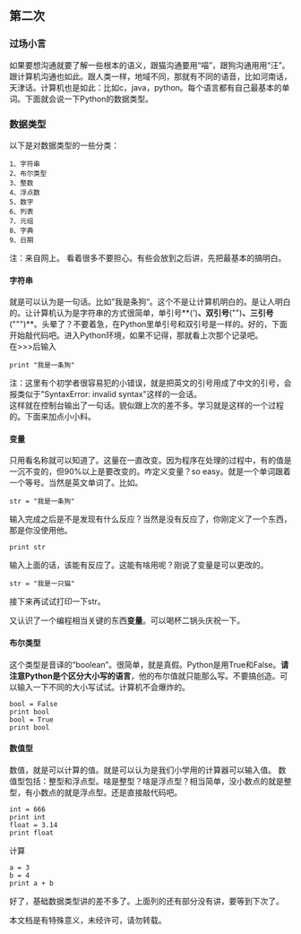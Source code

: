 ## 第二次
### 过场小言
如果要想沟通就要了解一些根本的语义，跟猫沟通要用“喵”，跟狗沟通用用“汪”。跟计算机沟通也如此。跟人类一样，地域不同，那就有不同的语音，比如河南话，天津话。计算机也是如此：比如c，java，python。每个语言都有自己最基本的单词。下面就会说一下Python的数据类型。


### 数据类型
以下是对数据类型的一些分类：   

```
1、字符串
2、布尔类型
3、整数
4、浮点数
5、数字
6、列表
7、元组
8、字典
9、日期
```   
注：来自网上。
看着很多不要担心。有些会放到之后讲，先把最基本的搞明白。

####  字符串
就是可以认为是一句话。比如”我是条狗“。这个不是让计算机明白的。是让人明白的。让计算机认为是字符串的方式很简单，单引号**(')**、双引号**("")**、三引号**(""")**。头晕了？不要着急，在Python里单引号和双引号是一样的。好的，下面开始敲代码吧。进入Python环境，如果不记得，那就看上次那个记录吧。   
在>>>后输入  
 
```
print "我是一条狗"
```   
注：这里有个初学者很容易犯的小错误，就是把英文的引号用成了中文的引号，会报类似于"SyntaxError: invalid syntax"这样的一会话。   
这样就在控制台输出了一句话。貌似跟上次的差不多。学习就是这样的一个过程的。下面来加点小小料。

#### 变量
只用看名称就可以知道了。这量在一直改变。因为程序在处理的过程中，有的值是一沉不变的，但90%以上是要改变的。咋定义变量？so easy。就是一个单词跟着一个等号。当然是英文单词了。比如。

```
str = "我是一条狗"
```
输入完成之后是不是发现有什么反应？当然是没有反应了，你刚定义了一个东西，那是你没使用他。

```
print str
```
输入上面的话，该能有反应了。这能有啥用呢？刚说了变量是可以更改的。

```
str = "我是一只猫"
```
接下来再试试打印一下str。

又认识了一个编程相当关键的东西**变量**。可以喝杯二锅头庆祝一下。   


#### 布尔类型
这个类型是音译的“boolean”。很简单，就是真假。Python是用True和False。**请注意Python是个区分大小写的语言**，他的布尔值就只能那么写。不要搞创造。可以输入一下不同的大小写试试。计算机不会爆炸的。

```
bool = False
print bool
bool = True
print bool
```
#### 数值型
数值，就是可以计算的值。就是可以认为是我们小学用的计算器可以输入值。 数值型包括：整型和浮点型。啥是整型？啥是浮点型？相当简单，没小数点的就是整型，有小数点的就是浮点型。还是直接敲代码吧。

```
int = 666
print int
float = 3.14
print float
```
计算

```
a = 3
b = 4
print a + b
```
好了，基础数据类型讲的差不多了。上面列的还有部分没有讲，要等到下次了。

本文档是有特殊意义，未经许可，请勿转载。
